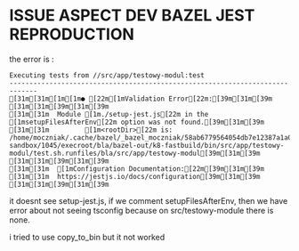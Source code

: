 # ISSUE ASPECT DEV BAZEL JEST REPRODUCTION

the error is :
```exec ${PAGER:-/usr/bin/less} "$0" || exit 1
Executing tests from //src/app/testowy-modul:test
-----------------------------------------------------------------------------
[31m[31m[1m[1m● [22m[1mValidation Error[22m:[39m[31m[39m
[31m[31m[39m[31m[39m
[31m[31m  Module [1m./setup-jest.js[22m in the [1msetupFilesAfterEnv[22m option was not found.[39m[31m[39m
[31m[31m         [1m<rootDir>[22m is: /home/moczniak/.cache/bazel/_bazel_moczniak/58ab6779564054db7e12387a1a071d0a/sandbox/linux-sandbox/1045/execroot/bla/bazel-out/k8-fastbuild/bin/src/app/testowy-modul/test.sh.runfiles/bla/src/app/testowy-modul[39m[31m[39m
[31m[31m[39m[31m[39m
[31m[31m  [1mConfiguration Documentation:[22m[39m[31m[39m
[31m[31m  https://jestjs.io/docs/configuration[39m[31m[39m
[31m[31m[39m[31m[39m
```

it doesnt see setup-jest.js, if we comment setupFilesAfterEnv, then we have error about not seeing tsconfig
because on src/testowy-module there is none.

i tried to use copy_to_bin but it not worked